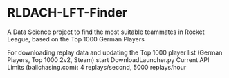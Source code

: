 # RLDACH-LFT-Finder
A Data Science project to find the most suitable teammates in Rocket League, based on the Top 1000 German Players

For downloading replay data and updating the Top 1000 player list (German Players, Top 1000 2v2, Steam) start DownloadLauncher.py
Current API Limits (ballchasing.com): 4 replays/second, 5000 replays/hour
